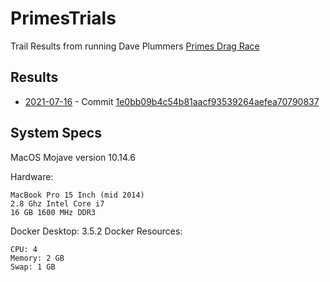 # PrimesTrials

Trail Results from running Dave Plummers [Primes Drag Race](https://github.com/PlummersSoftwareLLC/Primes)

## Results

- [2021-07-16](trials/2021-07-16.csv) - Commit [1e0bb09b4c54b81aacf93539264aefea70790837](https://github.com/PlummersSoftwareLLC/Primes/commit/1e0bb09b4c54b81aacf93539264aefea70790837)

## System Specs

MacOS Mojave version 10.14.6

Hardware:

    MacBook Pro 15 Inch (mid 2014)
    2.8 Ghz Intel Core i7
    16 GB 1600 MHz DDR3

Docker Desktop: 3.5.2
Docker Resources:

    CPU: 4
    Memory: 2 GB
    Swap: 1 GB
